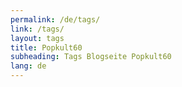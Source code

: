 ```yaml
---
permalink: /de/tags/
link: /tags/
layout: tags
title: Popkult60
subheading: Tags Blogseite Popkult60
lang: de
---
```

